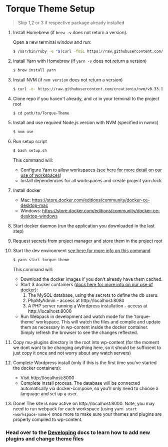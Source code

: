 # Torque Theme Setup

> Skip 1,2 or 3 if respective package already installed

1.  Install Homebrew (if `brew -v` does not return a version).

    Open a new terminal window and run:

    ```sh
    $ /usr/bin/ruby -e "$(curl -fsSL https://raw.githubusercontent.com/Homebrew/install/master/install)"
    ```

2.  Install Yarn with Homebrew (if `yarn -v` does not return a version)

    ```sh
    $ brew install yarn
    ```

3.  Install NVM (if `nvm version` does not return a version)

    ```sh
    $ curl -o- https://raw.githubusercontent.com/creationix/nvm/v0.33.11/install.sh | bash
    ```

4.  Clone repo if you haven't already, and `cd` in your terminal to the project root

    ```sh
    $ cd path/to/Torque-Theme
    ```

5.  Install and use required Node.js version with NVM (specified in nvmrc)

    ```sh
    $ nvm use
    ```

6.  Run setup script

    ```sh
    $ bash setup.sh
    ```

    This command will:

    - Configure Yarn to allow workspaces ([see here for more detail on our use of workspaces](./developing.md))
    - Install dependencies for all workspaces and create project yarn.lock

7.  Install docker

    - Mac: https://store.docker.com/editions/community/docker-ce-desktop-mac
    - Windows: https://store.docker.com/editions/community/docker-ce-desktop-windows

8.  Start docker daemon (run the application you downloaded in the last step)

9.  Request secrets from project manager and store them in the project root

10. Start the dev environment [see here for more info on this command](./developing.md)

    ```sh
    $ yarn start torque-theme
    ```

    This command will:

    - Download the docker images if you don't already have them cached.
    - Start 3 docker containers ([docs here for more info on our use of docker](./docker.md)):
      1.  The MySQL database, using the secrets to define the db users.
      2.  PhpMyAdmin - access at http://localhost:8080
      3.  A PHP server running a Wordpress installation - access at http://localhost:8000
    - Run Webpack in development and watch mode for the 'torque-theme' workspace. This will watch the files and compile and update them as necessary in wp-content inside the docker container. Simply refresh the browser to see the changes reflected.

11. Copy mu-plugins directory in the root into wp-content (for the moment we dont want to be changing anything here, so it should be sufficient to just copy it once and not worry about any watch servers)

12. Complete Wordpress install (only if this is the first time you've started the docker containers):

    - Visit http://localhost:8000
    - Complete install process. The database will be connected automatically via docker-compose, so you'll only need to choose a language and set up a user.

13. Done! The site is now active on http://localhost:8000. Note, you may need to run webpack for each workspace (using `yarn start <workspace-name>`) once more to make sure your themes and plugins are properly compiled to wp-content.

### Head over to the [Developing](./developing.md) docs to learn how to add new plugins and change theme files
